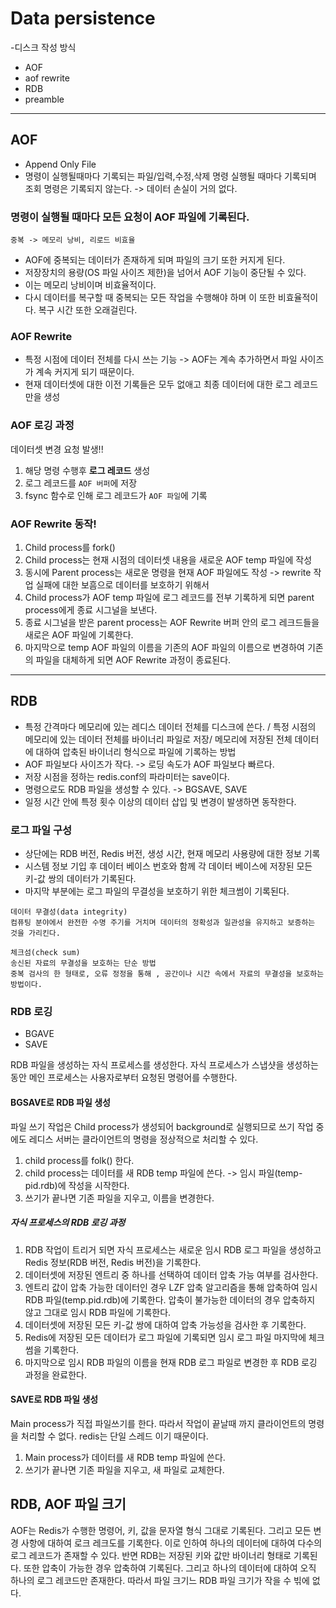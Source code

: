 # Data persistence
-디스크 작성 방식

* AOF
* aof rewrite
* RDB
* preamble

---

## AOF

* Append Only File
* 명령이 실행될때마다 기록되는 파일/입력,수정,삭제 명령 실행될 때마다 기록되며 조회 명령은 기록되지 않는다.  -> 데이터 손실이 거의 없다.

### 명령이 실행될 때마다 모든 요청이 AOF 파일에 기록된다.

~~~
중복 -> 메모리 낭비, 리로드 비효율
~~~

* AOF에 중복되는 데이터가 존재하게 되며 파일의 크기 또한 커지게 된다. 
* 저장장치의 용량(OS 파일 사이즈 제한)을 넘어서 AOF 기능이 중단될 수 있다. 
* 이는 메모리 낭비이며 비효율적이다.
* 다시 데이터를 복구할 때 중복되는 모든 작업을 수행해야 하며 이 또한 비효율적이다. 복구 시간 또한 오래걸린다.

### AOF Rewrite

* 특정 시점에 데이터 전체를 다시 쓰는 기능 -> AOF는 계속 추가하면서 파일 사이즈가 계속 커지게 되기 때문이다. 
* 현재 데이터셋에 대한 이전 기록들은 모두 없애고 최종 데이터에 대한 로그 레코드만을 생성

### AOF 로깅 과정

데이터셋 변경 요청 발생!!

1. 해당 명령 수행후 **로그 레코드** 생성
2. 로그 레코드를 `AOF 버퍼`에 저장
3. fsync 함수로 인해 로그 레코드가 `AOF 파일`에 기록

### AOF Rewrite 동작!

1. Child process를 fork() 
2. Child process는 현재 시점의 데이터셋 내용을 새로운 AOF temp 파일에 작성
3. 동시에 Parent process는 새로운 명령을 현재 AOF 파일에도 작성 -> rewrite 작업 실패에 대한 보흠으로 데이터를 보호하기 위해서
4. Child process가 AOF temp 파일에 로그 레코드를 전부 기록하게 되면 parent process에게 종료 시그널을 보낸다. 
5. 종료 시그널을 받은 parent process는 AOF Rewrite 버퍼 안의 로그 레크드들을 새로은 AOF 파일에 기록한다. 
6. 마지막으로 temp AOF 파일의 이름을 기존의 AOF 파일의 이름으로 변경하여 기존의 파일을 대체하게 되면 AOF Rewrite 과정이 종료된다. 

---

## RDB

* 특정 간격마다 메모리에 있는 레디스 데이터 전체를 디스크에 쓴다. / 특정 시점의 메모리에 있는 데이터 전체를 바이너리 파일로 저장/ 메모리에 저장된 전체 데이터에 대하여 압축된 바이너리 형식으로 파일에 기록하는 방법
* AOF 파일보다 사이즈가 작다. -> 로딩 속도가 AOF 파일보다 빠르다. 
* 저장 시점을 정하는 redis.conf의 파라미터는 save이다. 
* 명령으로도 RDB 파일을 생성할 수 있다. -> BGSAVE, SAVE
* 일정 시간 안에 특정 횟수 이상의 데이터 삽입 및 변경이 발생하면 동작한다. 

### 로그 파일 구성

* 상단에는 RDB 버전, Redis 버전, 생성 시간, 현재 메모리 사용량에 대한 정보 기록
* 시스템 정보 기입 후 데이터 베이스 번호와 함께 각 데이터 베이스에 저장된 모든 키-값 쌍의 데이터가 기록된다. 
* 마지막 부분에는 로그 파일의 무결성을 보호하기 위한 체크썸이 기록된다. 

~~~
데이터 무결성(data integrity)
컴퓨팅 분야에서 완전한 수명 주기를 거치며 데이터의 정확성과 일관성을 유지하고 보증하는 것을 가리킨다. 

체크섬(check sum)
송신된 자료의 무결성을 보호하는 단순 방법
중복 검사의 한 형태로, 오류 정정을 통해 , 공간이나 시간 속에서 자료의 무결성을 보호하는 방법이다.
~~~

### RDB 로깅

* BGAVE
* SAVE

RDB 파일을 생성하는 자식 프로세스를 생성한다.
자식 프로세스가 스냅샷을 생성하는 동안 메인 프로세스는 사용자로부터 요청된 명령어를 수행한다. 

#### BGSAVE로 RDB 파일 생성

파일 쓰기 작업은 Child process가 생성되어 background로 실행되므로 쓰기 작업 중에도 레디스 서버는 클라이언트의 명령을 정상적으로 처리할 수 있다. 

1. child process를 folk() 한다.
2. child process는 데이터를 새 RDB temp 파일에 쓴다. -> 임시 파일(temp-pid.rdb)에 작성을 시작한다. 
3. 쓰기가 끝나면 기존 파일을 지우고, 이름을 변경한다.

##### 자식 프로세스의 RDB 로깅 과정

1. RDB 작업이 트리거 되면 자식 프로세스는 새로운 임시 RDB 로그 파일을 생성하고 Redis 정보(RDB 버전, Redis 버전)을 기록한다. 
2. 데이터셋에 저장된 엔트리 중 하나를 선택하여 데이터 압축 가능 여부를 검사한다. 
3. 엔트리 값이 압축 가능한 데이터인 경우 LZF 압축 알고리즘을 통해 압축하여 임시 RDB 파일(temp.pid.rdb)에 기록한다. 압축이 불가능한 데이터의 경우 압축하지 않고 그대로 임시 RDB 파일에 기록한다. 
4. 데이터셋에 저장된 모든 키-값 쌍에 대하여 압축 가능성을 검사한 후 기록한다. 
5. Redis에 저장된 모든 데이터가 로그 파일에 기록되면 임시 로그 파일 마지막에 체크썸을 기록한다. 
6. 마지막으로 임시 RDB 파일의 이름을 현재 RDB 로그 파일로 변경한 후 RDB 로깅 과정을 완료한다. 


#### SAVE로 RDB 파일 생성

Main process가 직접 파일쓰기를 한다. 따라서 작업이 끝날때 까지 클라이언트의 명령을 처리할 수 없다. redis는 단일 스레드 이기 때문이다.

1. Main process가 데이터를 새 RDB temp 파일에 쓴다.
2. 쓰기가 끝나면 기존 파일을 지우고, 새 파일로 교체한다.

## RDB, AOF 파일 크기 
AOF는 Redis가 수행한 명령어, 키, 값을 문자열 형식 그대로 기록된다. 그리고 모든 변경 사항에 대하여 로크 레크도를 기록한다. 이로 인하여 하나의 데이터에 대하여 다수의 로그 레코드가 존재할 수 있다. 
반면 RDB는 저장된 키와 값만 바이너리 형태로 기록된다. 또한 압축이 가능한 경우 압축하여 기록된다. 그리고 하나의 데이터에 대하여 오직 하나의 로그 레코드만 존재한다. 따라서 파일 크기느 RDB 파일 크기가 작을 수 빆에 없다.

